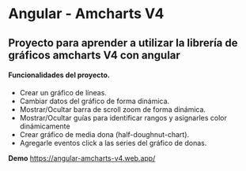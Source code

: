 # Angular - Amcharts V4

## Proyecto para aprender a utilizar la librería de gráficos amcharts V4 con angular

#### Funcionalidades del proyecto.
* Crear un gráfico de líneas.
* Cambiar datos del gráfico de forma dinámica.
* Mostrar/Ocultar barra de scroll zoom de forma dinámica.
* Mostrar/Ocultar guías para identificar rangos y asignarles color dinámicamente 
* Crear gráfico de media dona (half-doughnut-chart).
* Agregarle eventos click a las series del gráfico de donas.

**Demo** https://angular-amcharts-v4.web.app/
